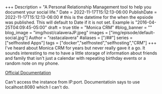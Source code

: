 +++
Description = "A Personal Relationship Management tool to help you document your social life."
Date = 2022-11-17T15:12:13-06:00
PublishDate = 2022-11-17T15:12:13-06:00 # this is the datetime for the when the epsiode was published. This will default to Date if it is not set. Example is "2016-04-25T04:09:45-05:00"
draft = true
title = "Monica CRM"
#blog_banner = ""
blog_image = "img/host/calaveraJP.jpeg"
images = ["img/episode/default-social.jpg"]
Author = "rastacalavera"
#aliases = ["/##"]
series = ["selfhosted Apps"]
tags = ["docker","selfhosted","selfhosting","CRM"]
+++
I've heard about Monica CRM for years but never really gave it a go. It sounds interesting to me to have a little storage of information about friends and family that isn't just a calendar with repeating birthday events or a random note on my phone.

[Official Documentation](https://github.com/monicahq/docker)

Can't access the instance from IP:port. Documentatioin says to use localhost:8080 which I can't do.
